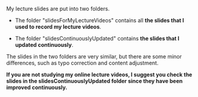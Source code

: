 My lecture slides are put into two folders.

- The folder "slidesForMyLectureVideos" contains all **the slides that I used to record my lecture videos**.

- The folder "slidesContinuouslyUpdated" contains **the slides that I updated continuously**.

The slides in the two folders are very similar, but there are some minor differences, such as typo correction and content adjustment.

**If you are not studying my online lecture videos, I suggest you check the slides in the slidesContinuouslyUpdated folder since they have been improved continuously.**

